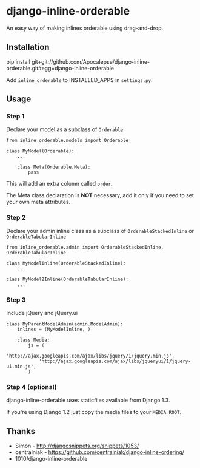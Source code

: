 # django-inline-orderable

An easy way of making inlines orderable using drag-and-drop.


## Installation

pip install git+git://github.com/Apocalepse/django-inline-orderable.git#egg=django-inline-orderable

Add `inline_orderable` to INSTALLED_APPS in `settings.py`.

## Usage


### Step 1

Declare your model as a subclass of `Orderable`

	from inline_orderable.models import Orderable
     
	class MyModel(Orderable):
		...
     
		class Meta(Orderable.Meta):
			pass


This will add an extra column called `order`.

The Meta class declaration is **NOT** necessary, add it only if you need to set your own meta attributes.

### Step 2

Declare your admin inline class as a subclass of `OrderableStackedInline` or `OrderableTabularInline`

   
	from inline_orderable.admin import OrderableStackedInline, OrderableTabularInline
     
	class MyModelInline(OrderableStackedInline):
		...
	
	class MyModel2Inline(OrderableTabularInline):
		...


### Step 3

Include jQuery and jQuery.ui

	class MyParentModelAdmin(admin.ModelAdmin):
		inlines = (MyModelInline, )
    	
		class Media:
			js = (
				'http://ajax.googleapis.com/ajax/libs/jquery/1/jquery.min.js',
				'http://ajax.googleapis.com/ajax/libs/jqueryui/1/jquery-ui.min.js',
			)


### Step 4 (optional)

django-inline-orderable uses staticfiles available from Django 1.3.

If you're using Django 1.2 just copy the media files to your `MEDIA_ROOT`.


## Thanks

 * Simon - http://djangosnippets.org/snippets/1053/
 * centralniak - https://github.com/centralniak/django-inline-ordering/
 * 1010/django-inline-orderable